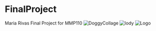 # FinalProject
Maria Rivas Final Project for MMP110
![DoggyCollage](https://user-images.githubusercontent.com/102601208/168715473-eae6c300-9e6b-4c89-8155-03e490fc7a62.png)
![lody](https://user-images.githubusercontent.com/102601208/168715479-d87a0b80-82fb-460e-a228-1f1af0b0dc54.jpeg)
![Logo](https://user-images.githubusercontent.com/102601208/168715480-d020b062-565f-4c39-a2d6-7287c43542d2.png)
